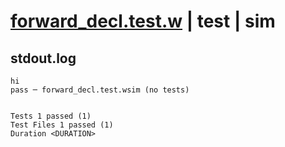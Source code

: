 # [forward_decl.test.w](../../../../../examples/tests/valid/forward_decl.test.w) | test | sim

## stdout.log
```log
hi
pass ─ forward_decl.test.wsim (no tests)
 
 
Tests 1 passed (1)
Test Files 1 passed (1)
Duration <DURATION>
```

